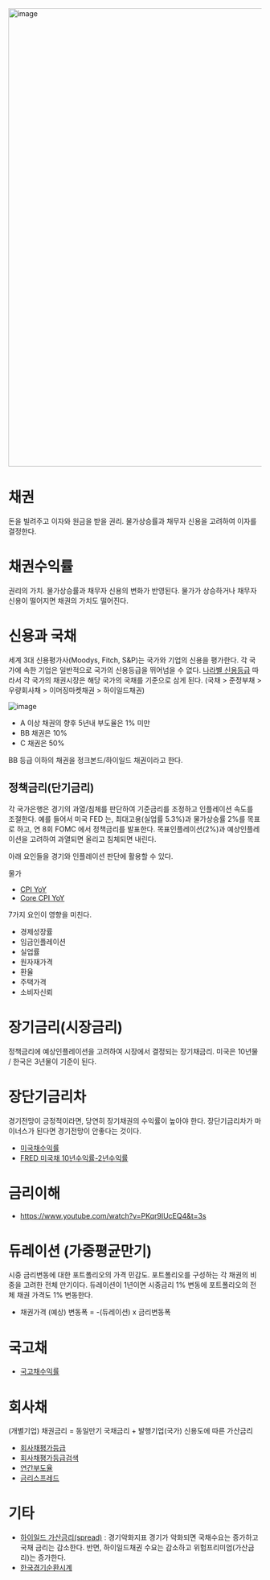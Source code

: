 <img width="911" alt="image" src="https://user-images.githubusercontent.com/7664099/228398173-aeb95e18-e5f2-4a00-9eac-d86e750f7343.png">

# 채권
돈을 빌려주고 이자와 원금을 받을 권리.
물가상승률과 채무자 신용을 고려하여 이자를 결정한다.

# 채권수익률
권리의 가치.
물가상승률과 채무자 신용의 변화가 반영된다.
물가가 상승하거나 채무자 신용이 떨어지면 채권의 가치도 떨어진다.

# 신용과 국채
세계 3대 신용평가사(Moodys, Fitch, S&P)는 국가와 기업의 신용을 평가한다.
각 국가에 속한 기업은 일반적으로 국가의 신용등급을 뛰어넘을 수 없다. [나라별 신용등급](https://tradingeconomics.com/country-list/rating)
따라서 각 국가의 채권시장은 해당 국가의 국채를 기준으로 삼게 된다. (국채 > 준정부채 > 우량회사채 > 이머징마켓채권 > 하이일드채권)

![image](https://user-images.githubusercontent.com/7664099/231612272-ab439d23-7ebd-4a81-86c0-31bb98366ee6.png)

- A 이상 채권의 향후 5년내 부도율은 1% 미만
- BB 채권은 10%
- C 채권은 50%

BB 등급 이하의 채권을 정크본드/하이일드 채권이라고 한다.

## 정책금리(단기금리)
각 국가은행은 경기의 과열/침체를 판단하여 기준금리를 조정하고 인플레이션 속도를 조절한다.
예를 들어서 미국 FED 는, 최대고용(실업률 5.3%)과 물가상승률 2%를 목표로 하고, 연 8회 FOMC 에서 정책금리를 발표한다.
목표인플레이션(2%)과 예상인플레이션을 고려하여 과열되면 올리고 침체되면 내린다.

아래 요인들을 경기와 인플레이션 판단에 활용할 수 있다.

물가
- [CPI YoY](https://www.investing.com/economic-calendar/cpi-733)
- [Core CPI YoY](https://www.investing.com/economic-calendar/core-cpi-736)

7가지 요인이 영향을 미친다.
- 경제성장률
- 임금인플레이션
- 실업률
- 원자재가격
- 환율
- 주택가격
- 소비자신뢰


# 장기금리(시장금리)
정책금리에 예상인플레이션을 고려하여 시장에서 결정되는 장기채금리. 미국은 10년물 / 한국은 3년물이 기준이 된다.

# 장단기금리차
경기전망이 긍정적이라면, 당연히 장기채권의 수익률이 높아야 한다. 장단기금리차가 마이너스가 된다면 경기전망이 안좋다는 것이다.
- [미국채수익률](https://kr.investing.com/rates-bonds/usa-government-bonds?maturity_from=40&maturity_to=290)
- [FRED 미국채 10년수익률-2년수익률](https://fred.stlouisfed.org/series/T10Y2Y)

# 금리이해
- https://www.youtube.com/watch?v=PKqr9IUcEQ4&t=3s

# 듀레이션 (가중평균만기)
시중 금리변동에 대한 포트폴리오의 가격 민감도.
포트폴리오를 구성하는 각 채권의 비중을 고려한 전체 만기이다. 듀레이션이 1년이면 시중금리 1% 변동에 포트폴리오의 전체 채권 가격도 1% 변동한다.
- 채권가격 (예상) 변동폭 = -(듀레이션) x 금리변동폭

# 국고채
- [국고채수익률](https://www.daishin.com/g.ds?m=1022&p=1199&v=784)


# 회사채
(개별기업) 채권금리 = 동일만기 국채금리 + 발행기업(국가) 신용도에 따른 가산금리
- [회사채평가등급](https://www.lotteshoppingir.com/company/popup_grade2.html)
- [회사채평가등급검색](https://www.nicerating.com/disclosure/gradeSearch.do)
- [연간부도율](https://www.nicerating.com/disclosure/yearDefaultRates.do)
- [금리스프레드](https://www.nicerating.com/disclosure/gradedRates.do)


# 기타
- [하이일드 가산금리(spread)](https://fred.stlouisfed.org/series/BAMLH0A0HYM2) : 경기악화지표
  경기가 악화되면 국채수요는 증가하고 국채 금리는 감소한다. 반면, 하이일드채권 수요는 감소하고 위험프리미엄(가산금리)는 증가한다.
- [한국경기순환시계](https://kosis.kr/visual/bcc/index/index.do?mb=N)
